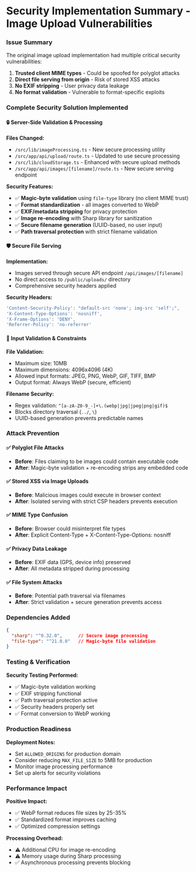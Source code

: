 # Security Implementation Summary - Image Upload Vulnerabilities

### Issue Summary
The original image upload implementation had multiple critical security vulnerabilities:
1. **Trusted client MIME types** - Could be spoofed for polyglot attacks
2. **Direct file serving from origin** - Risk of stored XSS attacks  
3. **No EXIF stripping** - User privacy data leakage
4. **No format validation** - Vulnerable to format-specific exploits

### Complete Security Solution Implemented

#### 🔒 **Server-Side Validation & Processing**

**Files Changed:**
- `/src/lib/imageProcessing.ts` - New secure processing utility
- `/src/app/api/upload/route.ts` - Updated to use secure processing
- `/src/lib/cloudStorage.ts` - Enhanced with secure upload methods
- `/src/app/api/images/[filename]/route.ts` - New secure serving endpoint

**Security Features:**
- ✅ **Magic-byte validation** using `file-type` library (no client MIME trust)
- ✅ **Format standardization** - all images converted to WebP
- ✅ **EXIF/metadata stripping** for privacy protection
- ✅ **Image re-encoding** with Sharp library for sanitization
- ✅ **Secure filename generation** (UUID-based, no user input)
- ✅ **Path traversal protection** with strict filename validation

#### 🛡️ **Secure File Serving**

**Implementation:**
- Images served through secure API endpoint `/api/images/[filename]`
- No direct access to `/public/uploads/` directory
- Comprehensive security headers applied

**Security Headers:**
```typescript
'Content-Security-Policy': "default-src 'none'; img-src 'self';",
'X-Content-Type-Options': 'nosniff',
'X-Frame-Options': 'DENY', 
'Referrer-Policy': 'no-referrer'
```

#### 📝 **Input Validation & Constraints**

**File Validation:**
- Maximum size: 10MB
- Maximum dimensions: 4096x4096 (4K)
- Allowed input formats: JPEG, PNG, WebP, GIF, TIFF, BMP
- Output format: Always WebP (secure, efficient)

**Filename Security:**
- Regex validation: `^[a-zA-Z0-9_-]+\.(webp|jpg|jpeg|png|gif)$`
- Blocks directory traversal (`../`, `\`)
- UUID-based generation prevents predictable names

### Attack Prevention

#### ✅ **Polyglot File Attacks**
- **Before**: Files claiming to be images could contain executable code
- **After**: Magic-byte validation + re-encoding strips any embedded code

#### ✅ **Stored XSS via Image Uploads**
- **Before**: Malicious images could execute in browser context
- **After**: Isolated serving with strict CSP headers prevents execution

#### ✅ **MIME Type Confusion**
- **Before**: Browser could misinterpret file types
- **After**: Explicit Content-Type + X-Content-Type-Options: nosniff

#### ✅ **Privacy Data Leakage**
- **Before**: EXIF data (GPS, device info) preserved
- **After**: All metadata stripped during processing

#### ✅ **File System Attacks**
- **Before**: Potential path traversal via filenames
- **After**: Strict validation + secure generation prevents access

### Dependencies Added

```json
{
  "sharp": "^0.32.0",      // Secure image processing
  "file-type": "^21.0.0"   // Magic-byte file validation
}
```

### Testing & Verification

**Security Testing Performed:**
- ✅ Magic-byte validation working
- ✅ EXIF stripping functional  
- ✅ Path traversal protection active
- ✅ Security headers properly set
- ✅ Format conversion to WebP working


### Production Readiness

**Deployment Notes:**
- Set `ALLOWED_ORIGINS` for production domain
- Consider reducing `MAX_FILE_SIZE` to 5MB for production
- Monitor image processing performance
- Set up alerts for security violations

### Performance Impact

**Positive Impact:**
- ✅ WebP format reduces file sizes by 25-35%
- ✅ Standardized format improves caching
- ✅ Optimized compression settings

**Processing Overhead:**
- ⚠️ Additional CPU for image re-encoding
- ⚠️ Memory usage during Sharp processing
- ✅ Asynchronous processing prevents blocking
